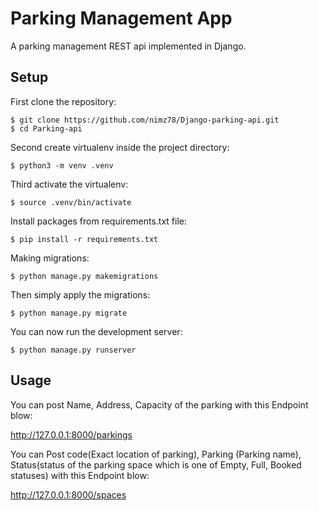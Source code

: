 # Parking Management App

A parking management REST api implemented in Django.

## Setup

First clone the repository:
    
    $ git clone https://github.com/nimz78/Django-parking-api.git
    $ cd Parking-api


Second create virtualenv inside the project directory:

    $ python3 -m venv .venv


Third activate the virtualenv:

    $ source .venv/bin/activate

Install packages from requirements.txt file:

    $ pip install -r requirements.txt

Making migrations:

    $ python manage.py makemigrations

Then simply apply the migrations:

    $ python manage.py migrate

You can now run the development server:

    $ python manage.py runserver

## Usage

You can post Name, Address, Capacity of the parking with this Endpoint blow:

http://127.0.0.1:8000/parkings


You can Post code(Exact location of parking), Parking (Parking name), Status(status of the parking space which is one of Empty, Full, Booked statuses) with this Endpoint blow:

http://127.0.0.1:8000/spaces